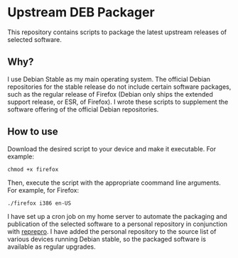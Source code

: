 # Upstream DEB Packager
This repository contains scripts to package the latest upstream releases of selected software.

## Why?
I use Debian Stable as my main operating system. The official Debian repositories for the stable release do not include certain software packages, such as the regular release of Firefox (Debian only ships the extended support release, or ESR, of Firefox). I wrote these scripts to supplement the software offering of the official Debian repositories.

## How to use

Download the desired script to your device and make it executable. For example:

```
chmod +x firefox
```

Then, execute the script with the appropriate coommand line arguments. For example, for Firefox:

```
./firefox i386 en-US
```

I have set up a cron job on my home server to automate the packaging and publication of the selected software to a personal repository in conjunction with [reprepro](https://packages.debian.org/stable/reprepro). I have added the personal repository to the source list of various devices running Debian stable, so the packaged software is available as regular upgrades.
